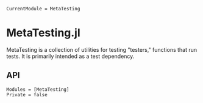 ```@meta
CurrentModule = MetaTesting
```

# MetaTesting.jl

MetaTesting is a collection of utilities for testing "testers," functions that run tests.
It is primarily intended as a test dependency.

## API

```@autodocs
Modules = [MetaTesting]
Private = false
```
